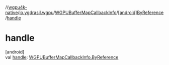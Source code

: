 //[wgpu4k-native](../../../../index.md)/[io.ygdrasil.wgpu](../../index.md)/[WGPUBufferMapCallbackInfo](../index.md)/[[android]ByReference](index.md)/[handle](handle.md)

# handle

[android]\
val [handle](handle.md): [WGPUBufferMapCallbackInfo.ByReference](../../../io.ygdrasil.wgpu.android/-w-g-p-u-buffer-map-callback-info/-by-reference/index.md)